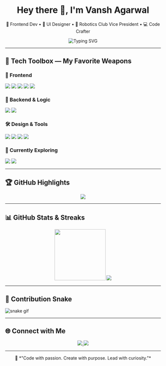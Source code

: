 <h1 align="center">Hey there 👋, I'm Vansh Agarwal</h1>
<p align="center">
  🚀 Frontend Dev • 🎨 UI Designer • 🤖 Robotics Club Vice President • 💻 Code Crafter
</p>

<p align="center">
  <img src="https://readme-typing-svg.demolab.com?font=Fira+Code&weight=600&size=22&pause=1000&color=00FFD1&center=true&vCenter=true&width=435&lines=Frontend+Developer;UI+Designer+%7C+Hackathon+Lover;Let's+build+cool+things+together!" alt="Typing SVG" />
</p>

---

## 🔧 Tech Toolbox — My Favorite Weapons

### 🚀 Frontend
<p>
  <img src="https://img.shields.io/badge/-React-61DAFB?style=for-the-badge&logo=react&logoColor=white" />
  <img src="https://img.shields.io/badge/-Next.js-000000?style=for-the-badge&logo=nextdotjs" />
  <img src="https://img.shields.io/badge/-JavaScript-F7DF1E?style=for-the-badge&logo=javascript&logoColor=black" />
  <img src="https://img.shields.io/badge/-HTML5-E34F26?style=for-the-badge&logo=html5&logoColor=white" />
  <img src="https://img.shields.io/badge/-CSS3-1572B6?style=for-the-badge&logo=css3" />
</p>

### 🧠 Backend & Logic
<p>
  <img src="https://img.shields.io/badge/-Python-3776AB?style=for-the-badge&logo=python&logoColor=white" />
  <img src="https://img.shields.io/badge/-Java-007396?style=for-the-badge&logo=java&logoColor=white" />
</p>

### 🛠️ Design & Tools
<p>
  <img src="https://img.shields.io/badge/-Figma-F24E1E?style=for-the-badge&logo=figma&logoColor=white" />
  <img src="https://img.shields.io/badge/-Git-F05032?style=for-the-badge&logo=git&logoColor=white" />
  <img src="https://img.shields.io/badge/-Vercel-000000?style=for-the-badge&logo=vercel&logoColor=white" />
  <img src="https://img.shields.io/badge/-VSCode-007ACC?style=for-the-badge&logo=visual-studio-code&logoColor=white" />
</p>

### 🌱 Currently Exploring
<p>
  <img src="https://img.shields.io/badge/-TypeScript-3178C6?style=for-the-badge&logo=typescript&logoColor=white" />
  <img src="https://img.shields.io/badge/-Tailwind_CSS-38B2AC?style=for-the-badge&logo=tailwind-css&logoColor=white" />
</p>

---

## 🏆 GitHub Highlights

<p align="center">
  <img src="https://github-profile-trophy.vercel.app/?username=Vansh0204&theme=radical&no-frame=true&no-bg=true&margin-w=10" />
</p>

---

## 📊 GitHub Stats & Streaks

<p align="center">
  <img src="https://github-readme-stats.vercel.app/api?username=Vansh0204&show_icons=true&theme=tokyonight&hide=prs&count_private=true" height="165">
  <img src="https://github-readme-streak-stats.herokuapp.com/?user=Vansh0204&theme=tokyonight" />
</p>

---

## 🐍 Contribution Snake

![snake gif](https://github.com/Vansh0204/Vansh0204/blob/output/github-contribution-grid-snake.svg)

---

## 🌐 Connect with Me

<p align="center">
  <a href="https://portfolio-2-0-murex-three.vercel.app" target="_blank">
    <img src="https://img.shields.io/badge/Portfolio-16A085?style=for-the-badge&logo=vercel&logoColor=white" />
  </a>
  <a href="https://www.linkedin.com/in/vansh-agarwal-0413j/" target="_blank">
    <img src="https://img.shields.io/badge/LinkedIn-0077B5?style=for-the-badge&logo=linkedin&logoColor=white" />
  </a>
</p>

---

<p align="center">
  💬 *"Code with passion. Create with purpose. Lead with curiosity."*
</p>
